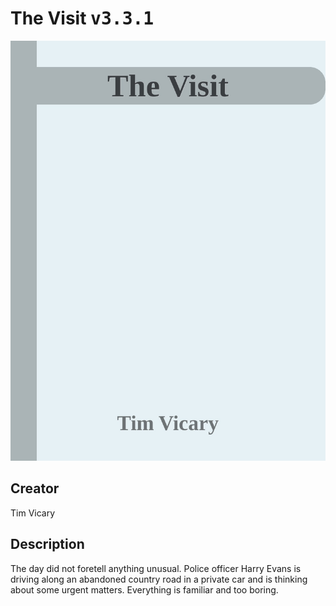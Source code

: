
# The Visit <kbd>v3.3.1</kbd>

<center>
  <img src="./cover-1024.jpg"/>
</center>

## Creator
Tim Vicary

## Description
The day did not foretell anything unusual. Police officer Harry Evans is driving along an abandoned country road in a private car and is thinking about some urgent matters. Everything is  familiar and too boring.
